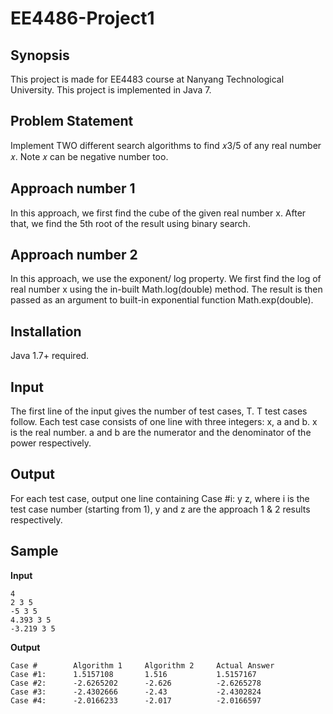 # EE4486-Project1
## Synopsis

This project is made for EE4483 course at Nanyang Technological University. This project is implemented in Java 7.

## Problem Statement

Implement TWO different search algorithms to find 𝑥3/5 of any real number 𝑥. Note 𝑥 can be negative number too.

## Approach number 1

In this approach, we first find the cube of the given real number x. After that, we find the 5th root of the result using binary search. 

## Approach number 2

In this approach, we use the exponent/ log property. We first find the log of real number x using the in-built Math.log(double) method. The result is then passed as an argument to built-in exponential function Math.exp(double).

## Installation

Java 1.7+ required. 

## Input

The first line of the input gives the number of test cases, T. T test cases follow. Each test case consists of one line with three integers: x, a and b. x is the real number. a and b are the numerator and the denominator of the power respectively.

## Output

For each test case, output one line containing Case #i: y z, where i is the test case number (starting from 1), y and z are the approach 1 & 2 results respectively.

## Sample 

**Input**
```
4
2 3 5
-5 3 5 
4.393 3 5 
-3.219 3 5
```

**Output**
```
Case #        Algorithm 1     Algorithm 2     Actual Answer
Case #1:      1.5157108       1.516           1.5157167
Case #2:      -2.6265202      -2.626          -2.6265278
Case #3:      -2.4302666      -2.43           -2.4302824
Case #4:      -2.0166233      -2.017          -2.0166597
```

